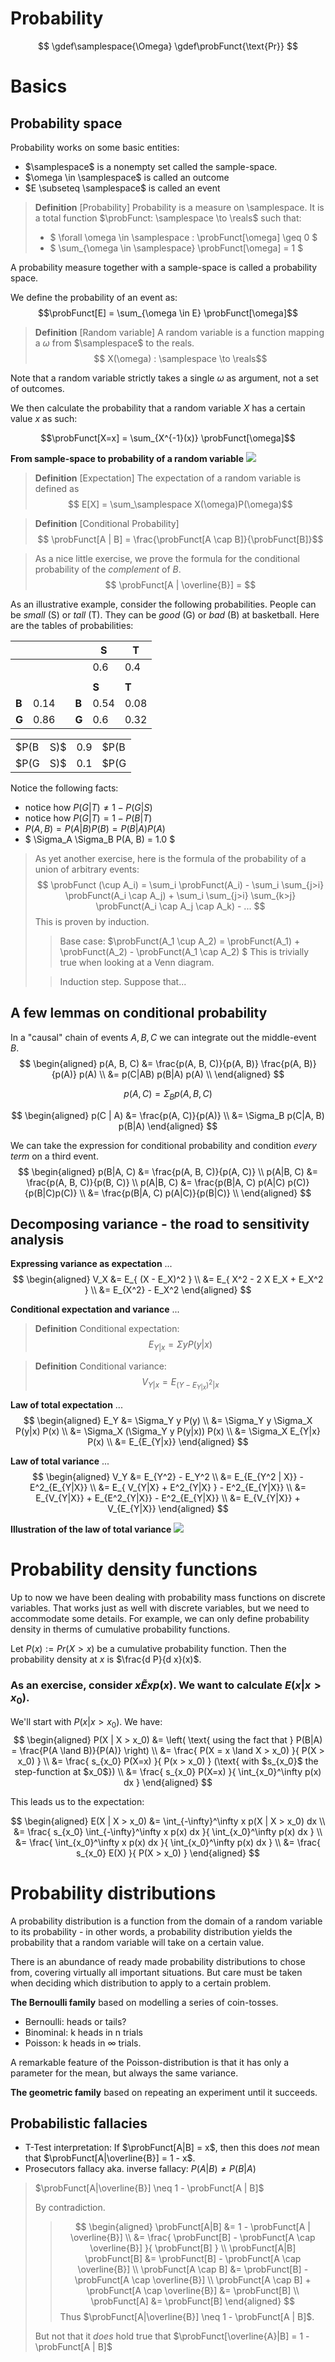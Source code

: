 # Probability

$$
\gdef\samplespace{\Omega}
\gdef\probFunct{\text{Pr}}
$$

# Basics

## Probability space

Probability works on some basic entities:
- $\samplespace$ is a nonempty set called the sample-space. 
- $\omega \in \samplespace$ is called an outcome
- $E \subseteq \samplespace$ is called an event



> **Definition** [Probability]
> Probability is a measure on \samplespace. It is a total function $\probFunct: \samplespace \to \reals$ such that:    
> - $ \forall \omega \in \samplespace : \probFunct[\omega] \geq 0 $
> - $ \sum_{\omega \in \samplespace} \probFunct[\omega] = 1 $
    


A probability measure together with a sample-space is called a probability space. 


We define the probability of an event as: 
$$\probFunct[E] = \sum_{\omega \in E} \probFunct[\omega]$$

> **Definition** [Random variable]
> A random variable is a function mapping a $\omega$ from $\samplespace$  to the reals. 
> $$ X(\omega) : \samplespace \to \reals$$

Note that a random variable strictly takes a single $\omega$ as argument, not a set of outcomes. 

We then calculate the probability that a random variable $X$ has a certain value $x$ as such: 

$$\probFunct[X=x] = \sum_{X^{-1}(x)} \probFunct[\omega]$$


**From sample-space to probability of a random variable**
<img src="https://raw.githubusercontent.com/MichaelLangbein/tdl2/main/backend/data/assets/programming/prob.png">



> **Definition** [Expectation]
> The expectation of a random variable is defined as 
> $$ E[X] = \sum_\samplespace X(\omega)P(\omega)$$ 


> **Definition** [Conditional Probability]
> $$ \probFunct[A | B] = \frac{\probFunct[A \cap B]}{\probFunct[B]}$$


> As a nice little exercise, we prove the formula for the conditional probability of the *complement* of $B$.
>    $$ \probFunct[A | \overline{B}] = $$




As an illustrative example, consider the following probabilities. People can be *small* (S) or *tall* (T). They can be *good* (G) or *bad* (B) at basketball.
Here are the tables of probabilities:


|     |      |  |     |**S**  |**T**|
|-----|------|--|-----|------ |-----|
|     |      |  |     | 0.6   | 0.4 |
|     |      |  |     |       |     |
|     |      |  |     |**S**  |**T**|
|**B**| 0.14 |  |**B**| 0.54  | 0.08|
|**G**| 0.86 |  |**G**| 0.6   | 0.32|


|          |     |          |     |
|----------|-----|----------|-----|
| $P(B|S)$ | 0.9 | $P(B|T)$ | 0.8 | 
| $P(G|S)$ | 0.1 | $P(G|T)$ | 0.2 | 


Notice the following facts:
- notice how $P(G|T) \neq 1 - P(G|S)$
- notice how $P(G|T) = 1 - P(B|T)$
- $P(A, B) = P(A|B) P(B) = P(B|A) P(A)$
- $ \Sigma_A \Sigma_B P(A, B) = 1.0 $


>As yet another exercise, here is the formula of the probability of a union of arbitrary events: 
>    $$ \probFunct (\cup A_i) = \sum_i \probFunct(A_i) 
            - \sum_i \sum_{j>i} \probFunct(A_i \cap A_j) 
            + \sum_i \sum_{j>i} \sum_{k>j} \probFunct(A_i \cap A_j \cap A_k) 
            - ...  $$
>  This is proven by induction. 
>> Base case:
>> $\probFunct(A_1 \cup A_2) = \probFunct(A_1) + \probFunct(A_2) - \probFunct(A_1 \cap A_2) $
>> This is trivially true when looking at a Venn diagram. 
>
>> Induction step. Suppose that... 
    

## A few lemmas on conditional probability <a id="condPropLemmas"></a>

In a "causal" chain of events $A, B, C$ we can integrate out the middle-event $B$.
$$
    \begin{aligned}
        p(A, B, C)  &= \frac{p(A, B, C)}{p(A, B)} \frac{p(A, B)}{p(A)} p(A) \\
                    &= p(C|AB) p(B|A) p(A) \\
    \end{aligned}
$$

$$
    p(A, C) = \Sigma_B p(A, B, C)
$$

$$
    \begin{aligned}
            p(C | A) &= \frac{p(A, C)}{p(A)} \\
                     &= \Sigma_B p(C|A, B) p(B|A)
    \end{aligned}
$$

We can take the expression for conditional probability and condition *every term* on a third event.
$$
    \begin{aligned}
        p(B|A, C) &= \frac{p(A, B, C)}{p(A, C)} \\
        p(A|B, C) &= \frac{p(A, B, C)}{p(B, C)} \\
        p(A|B, C) &= \frac{p(B|A, C) p(A|C) p(C)}{p(B|C)p(C)} \\
                  &= \frac{p(B|A, C) p(A|C)}{p(B|C)} \\
    \end{aligned}
$$


## Decomposing variance - the road to sensitivity analysis

**Expressing variance as expectation** ...
$$
    \begin{aligned}
        V_X &= E_{ (X - E_X)^2 } \\
            &= E_{ X^2 - 2 X E_X + E_X^2 } \\
            &= E_{X^2} - E_X^2
    \end{aligned}
$$

**Conditional expectation and variance** ...

> **Definition**  <a id="conditionalExpectation"></a>
> Conditional expectation:
> $$ E_{Y|x} = \Sigma y P(y|x) $$


> **Definition**  <a id="conditionalVariance"></a>
> Conditional variance: 
> $$ V_{Y|x} = E_{(Y - E_{Y|x})^2 | x} $$ 


**Law of total expectation** ... <a id="lawOfTotalExpectation"></a>
$$ 
    \begin{aligned}
        E_Y &= \Sigma_Y y P(y) \\
            &= \Sigma_Y y \Sigma_X P(y|x) P(x) \\
            &= \Sigma_X (\Sigma_Y y P(y|x)) P(x) \\
            &= \Sigma_X E_{Y|x} P(x) \\
            &= E_{E_{Y|x}}
    \end{aligned}
$$

**Law of total variance** ...<a id="lawOfTotalVariance"></a>
$$ 
    \begin{aligned}
        V_Y &= E_{Y^2} - E_Y^2 \\
            &= E_{E_{Y^2 | X}} - E^2_{E_{Y|X}} \\
            &= E_{  V_{Y|X} + E^2_{Y|X}  } - E^2_{E_{Y|X}} \\
            &= E_{V_{Y|X}} + E_{E^2_{Y|X}} - E^2_{E_{Y|X}} \\
            &= E_{V_{Y|X}} + V_{E_{Y|X}}
    \end{aligned}
$$


**Illustration of the law of total variance**
          <img src="https://raw.githubusercontent.com/MichaelLangbein/tdl2/main/backend/data/assets/programming/law_of_total_variance.jpg">

 
 
# Probability density functions
Up to now we have been dealing with probability mass functions on discrete variables.
That works just as well with discrete variables, but we need to accommodate some details.
For example, we can only define probability density in therms of cumulative probability functions.

Let $P(x) := Pr(X > x)$ be a cumulative probability function.
Then the probability density at $x$ is $\frac{d P}{d x}(x)$.

### As an exercise, consider $x \tilde Exp(x)$. We want to calculate $E(x | x > x_0)$. 
We'll start with $P(x | x > x_0)$.
We have:
$$
    \begin{aligned}
        P(X | X > x_0) &= \left( \text{ using the fact that } P(B|A) = \frac{P(A \land B)}{P(A)} \right) \\
                          &= \frac{ P(X = x \land X > x_0) }{ P(X > x_0) } \\
                          &= \frac{ s_{x_0} P(X=x) }{ P(x > x_0) }  (\text{ with $s_{x_0}$ the step-function at $x_0$}) \\
                          &= \frac{ s_{x_0} P(X=x) }{ \int_{x_0}^\infty p(x) dx }
    \end{aligned}
$$

This leads us to the expectation:

$$
    \begin{aligned}
        E(X | X > x_0)  &= \int_{-\infty}^\infty x p(X | X > x_0) dx \\
                        &= \frac{ s_{x_0} \int_{-\infty}^\infty x p(x) dx }{ \int_{x_0}^\infty p(x) dx } \\
                        &= \frac{ \int_{x_0}^\infty x p(x) dx }{ \int_{x_0}^\infty p(x) dx } \\
                        &= \frac{ s_{x_0} E(X) }{ P(X > x_0) } 
    \end{aligned}
$$


# Probability distributions

A probability distribution is a function from the domain of a random variable to its probability - in other words, a probability distribution yields the probability that a random variable will take on a certain value. 

There is an abundance of ready made probability distributions to chose from, covering virtually all important situations. But care must be taken when deciding which distribution to apply to a certain problem. 

**The Bernoulli family** based on modelling a series of coin-tosses.

 - Bernoulli: heads or tails?
 - Binominal: k heads in n trials
 - Poisson: k heads in $\infty$ trials. 

A remarkable feature of the Poisson-distribution is that it has only a parameter for the mean, but always the same variance.

**The geometric family** based on repeating an experiment until it succeeds. 



## Probabilistic fallacies

- T-Test interpretation: If $\probFunct[A|B] = x$, then this does *not* mean that $\probFunct[A|\overline{B}] = 1 - x$.
- Prosecutors fallacy aka. inverse fallacy: $P(A|B) \neq P(B|A)$


> $\probFunct[A|\overline{B}] \neq 1 - \probFunct[A | B]$
>
> By contradiction. 
>>    $$
>>        \begin{aligned}
>>           \probFunct[A|B]                 &= 1 - \probFunct[A | \overline{B}] \\
>>                                           &= \frac{  \probFunct[B] - \probFunct[A \cap \overline{B}]  }{  \probFunct[B]  }  \\
>>           \probFunct[A|B] \probFunct[B]   &=         \probFunct[B] - \probFunct[A \cap \overline{B}] \\
>>           \probFunct[A \cap B]   &= \probFunct[B] - \probFunct[A \cap \overline{B}] \\
>>           \probFunct[A \cap B] + \probFunct[A \cap \overline{B}]  &= \probFunct[B] \\
>>           \probFunct[A] &= \probFunct[B]
>>        \end{aligned}
>>    $$
> Thus $\probFunct[A|\overline{B}] \neq 1 - \probFunct[A | B]$.
>
> But not that it *does* hold true that $\probFunct[\overline{A}|B] = 1 - \probFunct[A | B]$


